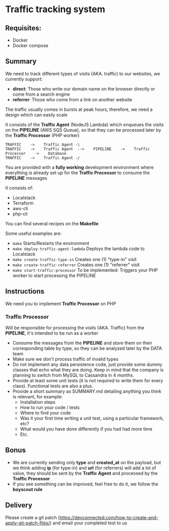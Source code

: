 # Traffic tracking system

## Requisites:

- Docker
- Docker compose

## Summary

We need to track different types of visits (AKA. traffic) to our websites, we currently support:
- **direct**: Those who write our domain name on the browser directly or come from a search engine
- **referrer**: Those who come from a link on another website 

The traffic usually comes in bursts at peak hours, therefore, we need a design which can easily scale

It consists of the **Traffic Agent** (NodeJS Lambda) which enqueues the visits on the **PIPELINE** (AWS SQS Queue), so that they can be processed later by the **Traffic Processor** (PHP worker)   

```
TRAFFIC    ->    Traffic Agent -\ 
TRAFFIC    ->    Traffic Agent  -->    PIPELINE    ->    Traffic Processor    ->    Database
TRAFFIC    ->    Traffic Agent -/
```

You are provided with a **fully working** development environment where everything is already set up for the **Traffic Processor** to consume the **PIPELINE** messages

It consists of:
- Localstack
- Terraform
- aws-cli
- php-cli


You can find several recipes on the **Makefile**

Some useful examples are:

- `make` Starts/Restarts the environment
- `make deploy-traffic-agent-lambda` Deploys the lambda code to Localstack
- `make create-traffic-type-in` Creates one (1) "type-in" visit
- `make create-traffic-referrer` Creates one (1) "referrer" visit
- `make start-traffic-processor` To be implemented: Triggers your PHP worker to start processing the PIPELINE

## Instructions

We need you to implement **Traffic Processor** on PHP

### Traffic Processor

Will be responsible for processing the visits (AKA. Traffic) from the **PIPELINE**, it's intended to be run as a worker

- Consume the messages from the **PIPELINE** and store them on their corresponding table by type, so they can be analyzed later by the DATA team
- Make sure we don't process traffic of invalid types
- Do not implement any data persistence code, just provide some dummy classes that echo what they are doing. Keep in mind that the company is planning to switch from MySQL to Cassandra in 4 months.
- Provide at least some unit tests (it is not required to write them for every class). Functional tests are also a plus.
- Provide a short summary as SUMMARY.md detailing anything you think is relevant, for example:
  - Installation steps
  - How to run your code / tests
  - Where to find your code
  - Was it your first time writing a unit test, using a particular framework, etc?
  - What would you have done differently if you had had more time
  - Etc.


## Bonus

- We are currently sending only **type** and **created_at** on the payload, but we think adding **ip** (for type-in) and **url** (for referrers) will add a lot of value, they should be sent by the **Traffic Agent** and processed by the **Traffic Processor**
- If you see something can be improved, feel free to do it, we follow the **boyscout rule**

## Delivery

Please create a git patch (https://devconnected.com/how-to-create-and-apply-git-patch-files/) and email your completed test to us
